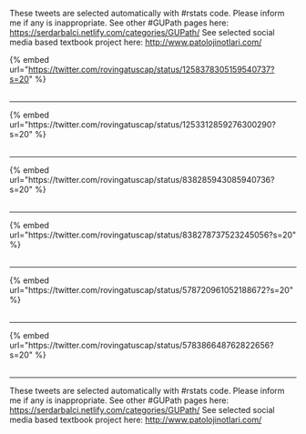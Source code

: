 

These tweets are selected automatically with #rstats code. Please inform me if any is inappropriate.
See other #GUPath pages here: https://serdarbalci.netlify.com/categories/GUPath/ 
See selected social media based textbook project here: http://www.patolojinotlari.com/

{% embed url="https://twitter.com/rovingatuscap/status/1258378305159540737?s=20" %}<br>
<br>
<hr>
{% embed url="https://twitter.com/rovingatuscap/status/1253312859276300290?s=20" %}<br>
<br>
<hr>
{% embed url="https://twitter.com/rovingatuscap/status/838285943085940736?s=20" %}<br>
<br>
<hr>
{% embed url="https://twitter.com/rovingatuscap/status/838278737523245056?s=20" %}<br>
<br>
<hr>
{% embed url="https://twitter.com/rovingatuscap/status/578720961052188672?s=20" %}<br>
<br>
<hr>
{% embed url="https://twitter.com/rovingatuscap/status/578386648762822656?s=20" %}<br>
<br>
<hr>


These tweets are selected automatically with #rstats code. Please inform me if any is inappropriate.
See other #GUPath pages here: https://serdarbalci.netlify.com/categories/GUPath/ 
See selected social media based textbook project here: http://www.patolojinotlari.com/
